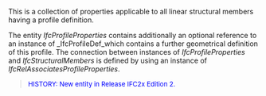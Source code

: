 This is a collection of properties applicable to all linear structural members having a profile definition.

The entity _IfcProfileProperties_ contains additionally an optional reference to an instance of _IfcProfileDef_which contains a further geometrical definition of this profile. The connection between instances of _IfcProfileProperties_ and _IfcStructuralMembers_ is defined by using an instance of _IfcRelAssociatesProfileProperties_.

> <font color="#0000FF" size="-1">HISTORY: New entity in Release
		IFC2x Edition 2.</font>